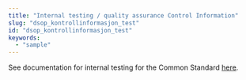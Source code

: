 ```yaml
---
title: "Internal testing / quality assurance Control Information"
slug: "dsop_kontrollinformasjon_test"
id: "dsop_kontrollinformasjon_test"
keywords:
  - "sample"
---
```


See documentation for internal testing for the Common Standard
[here](https://dokumentasjon.dsop.no/dsop_kontroll_test.html). 